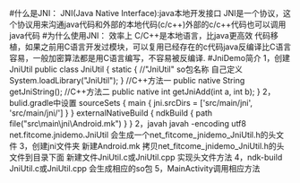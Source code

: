 #什么是JNI：
  JNI(Java Native Interface):java本地开发接口
  JNI是一个协议，这个协议用来沟通java代码和外部的本地代码(c/c++)外部的c/c++代码也可以调用java代码
#为什么使用JNI：
 效率上 C/C++是本地语言，比java更高效
 代码移植，如果之前用C语言开发过模块，可以复用已经存在的c代码java反编译比C语言容易，一般加密算法都是用C语言编写，不容易被反编译.
#JniDemo简介
1，创建JniUtil
public class JniUtil
{
    static
    {
        //"JniUtil" so包名称  自己定义
        System.loadLibrary("JniUtil");
    }
    //C++方法一
    public  native String getJniString();
    //C++方法二
    public  native int getJniAdd(int a, int b);
}
2，bulid.gradle中设置
sourceSets { main { jni.srcDirs = ['src/main/jni', 'src/main/jni/'] } }
    externalNativeBuild {
        ndkBuild {
            path file("src\\main\\jni\\Android.mk")
        }
    }
2，javah javah -encoding utf8 net.fitcome.jnidemo.JniUtil
会生成一个net_fitcome_jnidemo_JniUtil.h的头文件
3，创建jni文件夹 新建Android.mk 拷贝net_fitcome_jnidemo_JniUtil.h的头文件到目录下面
新建文件JniUtil.c或JniUtil.cpp
实现头文件方法
4，ndk-build JniUtil.c或JniUtil.cpp
会生成相应的so包
5，MainActivity调用相应方法
